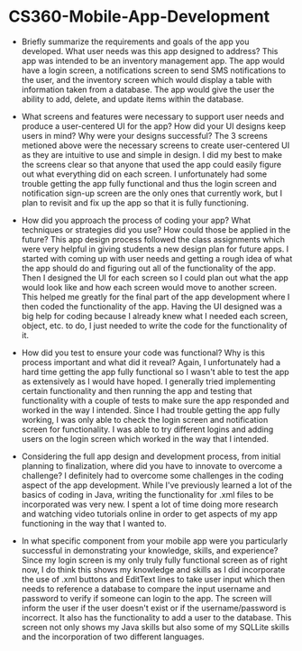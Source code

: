 # CS360-Mobile-App-Development


- Briefly summarize the requirements and goals of the app you developed. What user needs was this app designed to address?
  This app was intended to be an inventory management app. The app would have a login screen, a notifications screen to send SMS notifications to the user, and the inventory screen which would display a table with information taken from a database. The app would give the user the ability to add, delete, and update items within the database.
  
- What screens and features were necessary to support user needs and produce a user-centered UI for the app? How did your UI designs keep users in mind? Why were your designs successful?
  The 3 screens metioned above were the necessary screens to create user-centered UI as they are intuitive to use and simple in design. I did my best to make the screens clear so that anyone that used the app could easily figure out what everything did on each screen. I unfortunately had some trouble getting the app fully functional and thus the login screen and notification sign-up screen are the only ones that currently work, but I plan to revisit and fix up the app so that it is fully functioning.
  
- How did you approach the process of coding your app? What techniques or strategies did you use? How could those be applied in the future?
   This app design process followed the class assignments which were very helpful in giving students a new design plan for future apps. I started with coming up with user needs and getting a rough idea of what the app should do and figuring out all of the functionality of the app. Then I designed the UI for each screen so I could plan out what the app would look like and how each screen would move to another screen. This helped me greatly for the final part of the app development where I then coded the functionality of the app. Having the UI designed was a big help for coding because I already knew what I needed each screen, object, etc. to do, I just needed to write the code for the functionality of it.
  
- How did you test to ensure your code was functional? Why is this process important and what did it reveal?
   Again, I unfortunately had a hard time getting the app fully functional so I wasn't able to test the app as extensively as I would have hoped. I generally tried implementing certain functionality and then running the app and testing that functionality with a couple of tests to make sure the app responded and worked in the way I intended. Since I had trouble getting the app fully working, I was only able to check the login screen and notification screen for functionality. I was able to try different logins and adding users on the login screen which worked in the way that I intended.
  
- Considering the full app design and development process, from initial planning to finalization, where did you have to innovate to overcome a challenge?
  I definitely had to overcome some challenges in the coding aspect of the app development. While I've previously learned a lot of the basics of coding in Java, writing the functionality for .xml files to be incorporated was very new. I spent a lot of time doing more research and watching video tutorials online in order to get aspects of my app functioning in the way that I wanted to.
  
- In what specific component from your mobile app were you particularly successful in demonstrating your knowledge, skills, and experience?
  Since my login screen is my only truly fully functional screen as of right now, I do think this shows my knowledge and skills as I did incorporate the use of .xml buttons and EditText lines to take user input which then needs to reference a database to compare the input username and password to verify if someone can login to the app. The screen will inform the user if the user doesn't exist or if the username/password is incorrect. It also has the functionality to add a user to the database. This screen not only shows my Java skills but also some of my SQLLite skills and the incorporation of two different languages.
